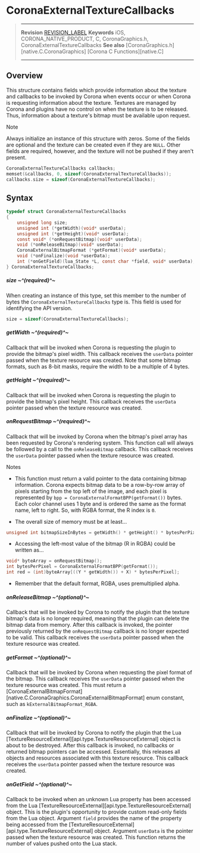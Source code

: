 # CoronaExternalTextureCallbacks

> --------------------- ------------------------------------------------------------------------------------------
> __Revision__			[REVISION_LABEL](REVISION_URL)
> __Keywords__			iOS, CORONA_NATIVE_PRODUCT, C, CoronaGraphics.h, CoronaExternalTextureCallbacks
> __See also__			[CoronaGraphics.h][native.C.CoronaGraphics]
>						[Corona C Functions][native.C]
> --------------------- ------------------------------------------------------------------------------------------


## Overview

This structure contains fields which provide information about the texture and callbacks to be invoked by Corona when events occur or when Corona is requesting information about the texture. Textures are managed by Corona and plugins have no control on when the texture is to be released. Thus, information about a texture's bitmap must be available upon request.

<div class="guide-notebox">
<div class="notebox-title">Note</div>

Always initialize an instance of this structure with zeros. Some of the fields are optional and the texture can be created even if they are `NULL`. Other fields are required, however, and the texture will not be pushed if they aren't present.

``````c
CoronaExternalTextureCallbacks callbacks;
memset(&callbacks, 0, sizeof(CoronaExternalTextureCallbacks));
callbacks.size = sizeof(CoronaExternalTextureCallbacks);
``````

</div>


## Syntax

``````c
typedef struct CoronaExternalTextureCallbacks
{
	unsigned long size;
	unsigned int (*getWidth)(void* userData);
	unsigned int (*getHeight)(void* userData);
	const void* (*onRequestBitmap)(void* userData);
	void (*onReleaseBitmap)(void* userData);
	CoronaExternalBitmapFormat (*getFormat)(void* userData);
	void (*onFinalize)(void *userData);
	int (*onGetField)(lua_State *L, const char *field, void* userData);
} CoronaExternalTextureCallbacks;
``````

##### size ~^(required)^~
When creating an instance of this type, set this member to the number of bytes the `CoronaExternalTextureCallbacks` type is. This field is used for identifying the API version.

``````c
size = sizeof(CoronaExternalTextureCallbacks);
``````

##### getWidth ~^(required)^~
Callback that will be invoked when Corona is requesting the plugin to provide the bitmap's pixel width. This callback receives the `userData` pointer passed when the texture resource was created. Note that some bitmap formats, such as <nobr>8-bit</nobr> masks, require the width to be a multiple of&nbsp;4 bytes.

##### getHeight ~^(required)^~
Callback that will be invoked when Corona is requesting the plugin to provide the bitmap's pixel height. This callback receives the `userData` pointer passed when the texture resource was created.

##### onRequestBitmap ~^(required)^~
Callback that will be invoked by Corona when the bitmap's pixel array has been requested by Corona's rendering system. This function call will always be followed by a call to the `onReleaseBitmap` callback. This callback receives the `userData` pointer passed when the texture resource was created.

<div class="guide-notebox">
<div class="notebox-title">Notes</div>

* This function must return a valid pointer to the data containing bitmap information. Corona expects bitmap data to be a <nobr>row-by-row</nobr> array of pixels starting from the top left of the image, and each pixel is represented by <nobr>`bpp = CoronaExternalFormatBPP(getFormat())`</nobr> bytes. Each color channel uses 1 byte and is ordered the same as the format name, left to right. So, with RGBA format, the R index is&nbsp;`0`.

* The overall size of memory must be at least...

<div class="code-indent">

``````c
unsigned int bitmapSizeInBytes = getWidth() * getHeight() * bytesPerPixel;
``````

</div>

* Accessing the <nobr>left-most</nobr> value of the bitmap (R&nbsp;in&nbsp;RGBA) could be written as...

<div class="code-indent">

``````c
void* byteArray = onRequestBitmap();
int bytesPerPixel = CoronaExternalFormatBPP(getFormat());
int red = (int)byteArray[((Y * getWidth()) + X) * bytesPerPixel];
``````

</div>

* Remember that the default format, RGBA, uses premultiplied alpha.

</div>

##### onReleaseBitmap ~^(optional)^~
Callback that will be invoked by Corona to notify the plugin that the texture bitmap's data is no longer required, meaning that the plugin can delete the bitmap data from memory. After this callback is invoked, the pointer previously returned by the `onRequestBitmap` callback is no longer expected to be valid. This callback receives the `userData` pointer passed when the texture resource was created.

##### getFormat ~^(optional)^~
Callback that will be invoked by Corona when requesting the pixel format of the bitmap. This callback receives the `userData` pointer passed when the texture resource was created. This must return a [CoronaExternalBitmapFormat][native.C.CoronaGraphics.CoronaExternalBitmapFormat] enum constant, such as `kExternalBitmapFormat_RGBA`.

##### onFinalize ~^(optional)^~
Callback that will be invoked by Corona to notify the plugin that the Lua [TextureResourceExternal][api.type.TextureResourceExternal] object is about to be destroyed. After this callback is invoked, no callbacks or returned bitmap pointers can be accessed. Essentially, this releases all objects and resources associated with this texture resource. This callback receives the `userData` pointer passed when the texture resource was created.

##### onGetField ~^(optional)^~
Callback to be invoked when an unknown Lua property has been accessed from the Lua [TextureResourceExternal][api.type.TextureResourceExternal] object. This is the plugin's opportunity to provide custom <nobr>read-only</nobr> fields from the Lua object. Argument `field` provides the name of the property being accessed from the [TextureResourceExternal][api.type.TextureResourceExternal] object. Argument `userData` is the pointer passed when the texture resource was created. This function returns the number of values pushed onto the Lua stack.
